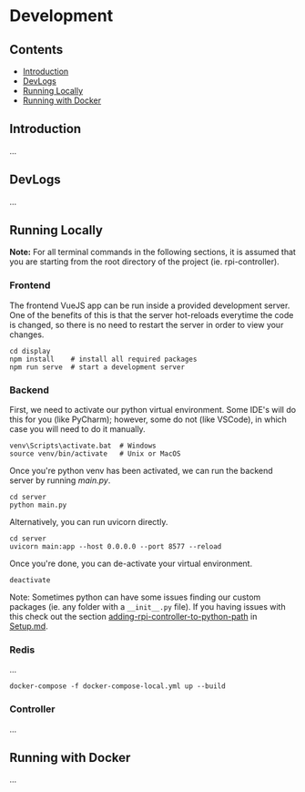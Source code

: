 # Development

## Contents

- [Introduction](#introduction)
- [DevLogs](#devlogs)
- [Running Locally](#running-locally)
- [Running with Docker](#running-with-docker)

## Introduction

...

## DevLogs

...

## Running Locally

**Note:** For all terminal commands in the following sections, it is assumed that you are starting from the root directory of the project (ie. rpi-controller).

### Frontend

The frontend VueJS app can be run inside a provided development server. One of the benefits of this is that the server hot-reloads everytime the code is changed, so there is no need to restart the server in order to view your changes.

```shell
cd display
npm install    # install all required packages
npm run serve  # start a development server
```

### Backend

First, we need to activate our python virtual environment. Some IDE's will do this for you (like PyCharm); however, some do not (like VSCode), in which case you will need to do it manually.

```shell
venv\Scripts\activate.bat  # Windows
source venv/bin/activate   # Unix or MacOS
```

Once you're python venv has been activated, we can run the backend server by running _main.py_.

```shell
cd server
python main.py
```

Alternatively, you can run uvicorn directly.

```shell
cd server
uvicorn main:app --host 0.0.0.0 --port 8577 --reload
```

Once you're done, you can de-activate your virtual environment.

```shell
deactivate
```

Note: Sometimes python can have some issues finding our custom packages (ie. any folder with a `__init__.py` file). If you having issues with this check out the section [adding-rpi-controller-to-python-path](Setup.md#adding-rpi-controller-to-python-path) in [Setup.md](Setup.md).

### Redis

...

```shell
docker-compose -f docker-compose-local.yml up --build
```

### Controller

...

## Running with Docker

...
